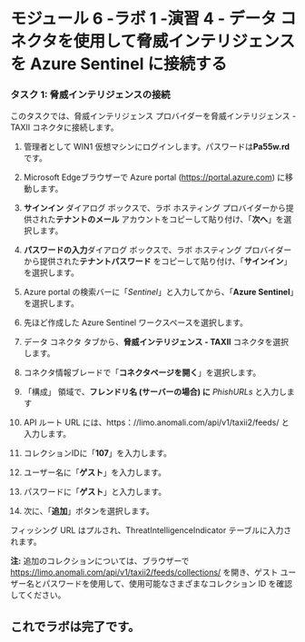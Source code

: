 ﻿# モジュール 6 -ラボ 1 -演習 4 - データ コネクタを使用して脅威インテリジェンスを Azure Sentinel に接続する

### タスク 1: 脅威インテリジェンスの接続

このタスクでは、脅威インテリジェンス プロバイダーを脅威インテリジェンス - TAXII コネクタに接続します。

1. 管理者として WIN1 仮想マシンにログインします。パスワードは**Pa55w.rd** です。  

2. Microsoft Edgeブラウザーで Azure portal (https://portal.azure.com) に移動します。

3. **サインイン** ダイアログ ボックスで、ラボ ホスティング プロバイダーから提供された**テナントのメール** アカウントをコピーして貼り付け、「**次へ**」を選択します。

4. **パスワードの入力**ダイアログ ボックスで、ラボ ホスティング プロバイダーから提供された**テナントパスワード** をコピーして貼り付け、「**サインイン**」を選択します。

5. Azure portal の検索バーに「*Sentinel*」と入力してから、「**Azure Sentinel**」を選択します。

6. 先ほど作成した Azure Sentinel ワークスペースを選択します。

7. データ コネクタ タブから、**脅威インテリジェンス - TAXII** コネクタを選択します。

8. コネクタ情報ブレードで「**コネクタページを開く**」を選択します。

9. 「構成」 領域で、**フレンドリ名 (サーバーの場合) に** *PhishURLs* と入力します

10. API ルート URL には、https：//limo.anomali.com/api/v1/taxii2/feeds/ と入力します。

11. コレクションIDに「**107**」を入力します。

12. ユーザー名に「**ゲスト**」を入力します。

13. パスワードに「**ゲスト**」と入力します。

14. 次に、「**追加**」ボタンを選択します。  

フィッシング URL はプルされ、ThreatIntelligenceIndicator テーブルに入力されます。

**注:** 追加のコレクションについては、ブラウザーで https://limo.anomali.com/api/v1/taxii2/feeds/collections/ を開き、ゲスト ユーザー名とパスワードを使用して、使用可能なさまざまなコレクション ID を確認してください。

## これでラボは完了です。